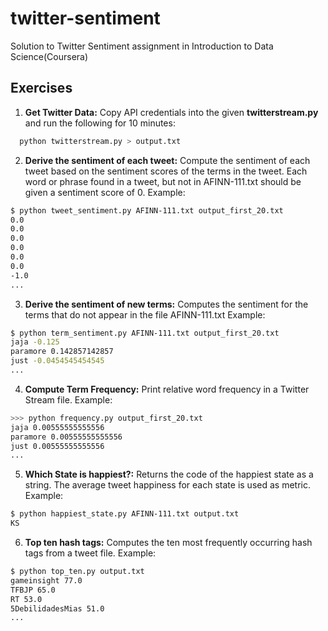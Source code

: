 twitter-sentiment
=================

Solution to Twitter Sentiment assignment in Introduction to Data Science(Coursera)


## Exercises 

1.  **Get Twitter Data:**
  Copy API credentials into the given **twitterstream.py** and run the following for 10 minutes:
  
  ```bash
    python twitterstream.py > output.txt
  ```
2.	**Derive the sentiment of each tweet:**
  Compute the sentiment of each tweet based on the sentiment scores of the terms in the
  tweet. Each word or phrase found in a tweet, but not in AFINN-111.txt should be given
  a sentiment score of 0.
  Example:
  
  ```bash
  $ python tweet_sentiment.py AFINN-111.txt output_first_20.txt
  0.0
  0.0
  0.0
  0.0
  0.0
  0.0
  -1.0
  ...
  ```
3.	**Derive the sentiment of new terms:**
  Computes the sentiment for the terms that do not appear in the file AFINN-111.txt
  Example:
  
  ```bash
  $ python term_sentiment.py AFINN-111.txt output_first_20.txt
  jaja -0.125
  paramore 0.142857142857
  just -0.0454545454545
  ...
  ```

4.	**Compute Term Frequency:**
  Print relative word frequency in a Twitter Stream file.
  Example:
  ```bash
  >>> python frequency.py output_first_20.txt
  jaja 0.00555555555556
  paramore 0.00555555555556
  just 0.00555555555556
  ...
  ```

5.	**Which State is happiest?:**
  Returns the code of the happiest state as a string. The average tweet
  happiness for each state is used as metric.
  Example:
  ```bash
  $ python happiest_state.py AFINN-111.txt output.txt
  KS
  ```

6.	**Top ten hash tags:**
  Computes the ten most frequently occurring hash tags from a tweet file.
  Example:
  ```bash
  $ python top_ten.py output.txt
  gameinsight 77.0
  TFBJP 65.0
  RT 53.0
  5DebilidadesMias 51.0
  ...
  ```
